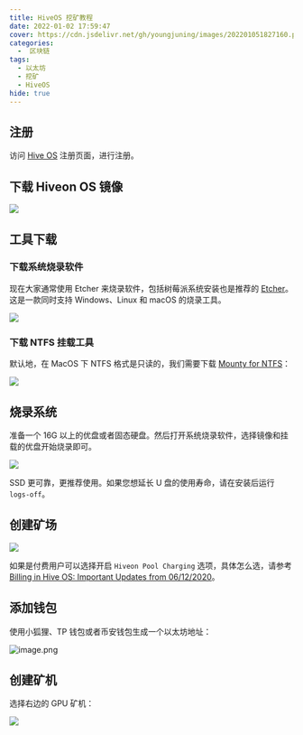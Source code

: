 ```yaml
---
title: HiveOS 挖矿教程
date: 2022-01-02 17:59:47
cover: https://cdn.jsdelivr.net/gh/youngjuning/images/202201051827160.png
categories:
  -  区块链
tags:
  - 以太坊
  - 挖矿
  - HiveOS
hide: true
---
```


## 注册

访问 [Hive OS](https://hiveos.farm?ref=1281801) 注册页面，进行注册。

## 下载 Hiveon OS 镜像

![](https://p9-juejin.byteimg.com/tos-cn-i-k3u1fbpfcp/820c8deff62649a4acc265c35ec678eb~tplv-k3u1fbpfcp-watermark.image)

## 工具下载

### 下载系统烧录软件

现在大家通常使用 Etcher 来烧录软件，包括树莓派系统安装也是推荐的 [Etcher](https://www.balena.io/etcher/)。这是一款同时支持 Windows、Linux 和 macOS 的烧录工具。

![](https://p1-juejin.byteimg.com/tos-cn-i-k3u1fbpfcp/ec9f83f50a4e4ae382fed807d23e30f3~tplv-k3u1fbpfcp-watermark.image)

### 下载 NTFS 挂载工具

默认地，在 MacOS 下 NTFS 格式是只读的，我们需要下载 [Mounty for NTFS](https://mounty.app/)：

![](https://p3-juejin.byteimg.com/tos-cn-i-k3u1fbpfcp/0ef09de5d0d14c62bceddb4077f640e4~tplv-k3u1fbpfcp-watermark.image)

## 烧录系统

准备一个 16G 以上的优盘或者固态硬盘。然后打开系统烧录软件，选择镜像和挂载的优盘开始烧录即可。

![](https://p3-juejin.byteimg.com/tos-cn-i-k3u1fbpfcp/a7fe6dd226794e39972b4f6a6cb9ad6c~tplv-k3u1fbpfcp-watermark.image)

SSD 更可靠，更推荐使用。如果您想延长 U 盘的使用寿命，请在安装后运行 `logs-off`。

## 创建矿场

![](https://p1-juejin.byteimg.com/tos-cn-i-k3u1fbpfcp/460c3dac64dc46f58fb8b9abaeaa4775~tplv-k3u1fbpfcp-watermark.image)

如果是付费用户可以选择开启 `Hiveon Pool Charging` 选项，具体怎么选，请参考 [Billing in Hive OS: Important Updates from 06/12/2020](https://medium.com/hiveon/hiveon-pool-important-updates-cd4f1be00f0a)。

## 添加钱包

使用小狐狸、TP 钱包或者币安钱包生成一个以太坊地址：

![image.png](https://p1-juejin.byteimg.com/tos-cn-i-k3u1fbpfcp/ef4237818225416697e4851f3f05edba~tplv-k3u1fbpfcp-watermark.image)

## 创建矿机

选择右边的 GPU 矿机：

![](https://p3-juejin.byteimg.com/tos-cn-i-k3u1fbpfcp/b1a86ce3441a4b729b60e9195bc75e34~tplv-k3u1fbpfcp-watermark.image)
